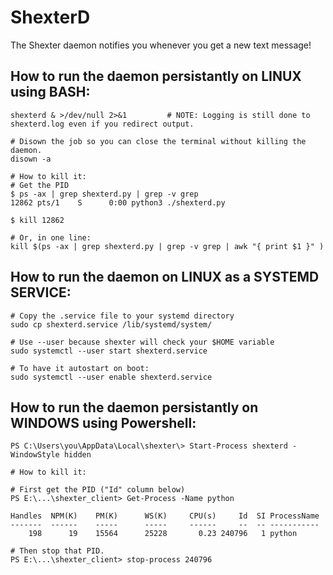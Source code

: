 # ShexterD

The Shexter daemon notifies you whenever you get a new text message!

## How to run the daemon persistantly on LINUX using BASH:
```
shexterd & >/dev/null 2>&1         # NOTE: Logging is still done to shexterd.log even if you redirect output.

# Disown the job so you can close the terminal without killing the daemon.
disown -a         

# How to kill it:
# Get the PID
$ ps -ax | grep shexterd.py | grep -v grep
12862 pts/1    S      0:00 python3 ./shexterd.py

$ kill 12862

# Or, in one line:
kill $(ps -ax | grep shexterd.py | grep -v grep | awk "{ print $1 }" )
```

## How to run the daemon on LINUX as a SYSTEMD SERVICE:
```
# Copy the .service file to your systemd directory
sudo cp shexterd.service /lib/systemd/system/

# Use --user because shexter will check your $HOME variable
sudo systemctl --user start shexterd.service

# To have it autostart on boot:
sudo systemctl --user enable shexterd.service

```

## How to run the daemon persistantly on WINDOWS using Powershell:

```
PS C:\Users\you\AppData\Local\shexter\> Start-Process shexterd -WindowStyle hidden

# How to kill it: 

# First get the PID ("Id" column below)
PS E:\...\shexter_client> Get-Process -Name python

Handles  NPM(K)    PM(K)      WS(K)     CPU(s)     Id  SI ProcessName
-------  ------    -----      -----     ------     --  -- -----------
    198      19    15564      25228       0.23 240796   1 python

# Then stop that PID.
PS E:\...\shexter_client> stop-process 240796
```
